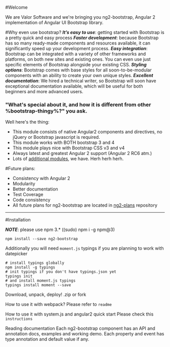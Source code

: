 #Welcome

We are Valor Software and we're bringing you ng2-bootstrap, Angular 2 implementation of Angular UI Bootstrap library.

#Why even use bootstrap?
***It’s easy to use***: getting started with Bootstrap is a pretty quick and easy process
***Faster development***: because Bootstrap has so many ready-made components and resources available, it can significantly speed up your development process.
***Easy integration***: Bootstrap can be integrated with a variety of other frameworks and platforms, on both new sites and existing ones. You can even use just specific elements of Bootstrap alongside your existing CSS.
***Styling options***: Bootstrap comes with base styles for all soon-to-be-modular components with an ability to create your own unique styles.
***Excellent documentation***: We hired a technical writer, so Bootstrap will soon have exceptional documentation available, which will be useful for both beginners and more advanced users.


###  "What's special about it, and how it is different from other %bootstrap-thingy%?" you ask. 
Well here's the thing:

- This module consists of native Angular2 components and directives, no jQuery or Bootstrap javascript is required.
- This module works with BOTH bootstrap 3 and 4
- This module plays nice with Bootstrap CSS v3 and v4
- Always latest and greatest Angular 2 support (Angular 2 RC6 atm.)
- Lots of [additional modules](https://github.com/valor-software/ng2-plans), we have.  Herh herh herh.

#Future plans:

- Consistency with Angular 2
- Modularity
- Better documentation
- Test Coverage 
- Code consistency
- All future plans for ng2-bootstrap are located in [ng2-plans](https://github.com/valor-software/ng2-plans) repository
-------------

#Installation

***NOTE***: please use npm 3.* ((sudo) npm i -g npm@3)

`npm install --save ng2-bootstrap`

Additionally you will need `moment.js` typings if you are planning to work with datepicker

```
# install typings globally
npm install -g typings
# init typings if you don't have typings.json yet
typings init
# and install moment.js typings
typings install moment --save
```
Download, unpack, deploy! .zip
or fork

How to use it with webpack?
Please refer to `readme`

How to use it with system.js and angular2 quick start
Please check this `instructions`

Reading documentation
Each ng2-bootstrap component has an API and annotation docs, examples and working demo. Each property and event has type annotation and default value if any.